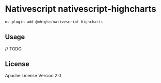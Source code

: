 # Nativescript nativescript-highcharts

```javascript
ns plugin add @mhtghn/nativescript-highcharts
```

## Usage

// TODO

## License

Apache License Version 2.0
